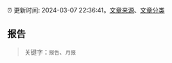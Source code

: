:alarm_clock: 更新时间: 2024-03-07 22:36:41。[文章来源](/README.md)、[文章分类](/TAGS.md)

## 报告


> 关键字：`报告`、`月报`



